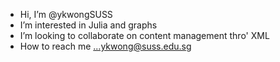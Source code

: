 - Hi, I’m @ykwongSUSS
- I’m interested in Julia and graphs
- I’m looking to collaborate on content management thro' XML
- How to reach me ...ykwong@suss.edu.sg

<!---
ykwongSUSS/ykwongSUSS is a ✨ special ✨ repository because its `README.md` (this file) appears on your GitHub profile.
You can click the Preview link to take a look at your changes.
--->
